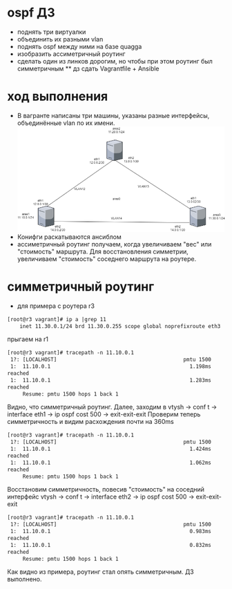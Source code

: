 # ospf ДЗ
* поднять три виртуалки 
* объединить их разными vlan
* поднять ospf между ними на базе quagga
* изобразить ассиметричный роутинг
* сделать один из линков дорогим, но чтобы при этом роутинг был симметричным
** дз сдать Vagrantfile + Ansible
# ход выполнения
* В вагранте написаны три машины, указаны разные интерфейсы, объединённые vlan по их имени.
![Рисунок сети](https://github.com/paulDashkevich/ospf/blob/main/ospf.png)
* Конифги раскатываются ансиблом
* ассиметричный роутинг получаем, когда увеличиваем "вес" или "стоимость" маршрута. Для восстановления симметрии, увеличиваем "стоимость" соседнего маршрута на роутере.
# симметричный роутинг
+ для примера с роутера r3 
```
[root@r3 vagrant]# ip a |grep 11
    inet 11.30.0.1/24 brd 11.30.0.255 scope global noprefixroute eth3
```
прыгаем на r1 
```
[root@r3 vagrant]# tracepath -n 11.10.0.1
 1?: [LOCALHOST]                                         pmtu 1500
 1:  11.10.0.1                                             1.198ms reached
 1:  11.10.0.1                                             1.283ms reached
     Resume: pmtu 1500 hops 1 back 1
```
Видно, что симметричный роутинг. Далее, заходим в vtysh -> сonf t -> interface eth1 -> ip ospf cost 500 -> exit-exit-exit
Проверим теперь симметричность и видим расхождения почти на 360ms
```
[root@r3 vagrant]# tracepath -n 11.10.0.1
 1?: [LOCALHOST]                                         pmtu 1500
 1:  11.10.0.1                                             1.424ms reached
 1:  11.10.0.1                                             1.062ms reached
     Resume: pmtu 1500 hops 1 back 1
```
Восстановим симметричность, повесив "стоимость" на соседний интерфейс vtysh -> сonf t -> interface eth2 -> ip ospf cost 500 -> exit-exit-exit
```
[root@r3 vagrant]# tracepath -n 11.10.0.1
 1?: [LOCALHOST]                                         pmtu 1500
 1:  11.10.0.1                                             0.983ms reached
 1:  11.10.0.1                                             0.832ms reached
     Resume: pmtu 1500 hops 1 back 1
```
Как видно из примера, роутинг стал опять симметричным.
ДЗ выполнено.
